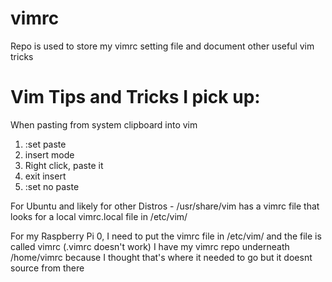 # vimrc
Repo is used to store my vimrc setting file and document other useful vim tricks


# Vim Tips and Tricks I pick up:

When pasting from system clipboard into vim
1. :set paste
2. insert mode
3. Right click, paste it
4. exit insert
5. :set no paste

For Ubuntu and likely for other Distros - /usr/share/vim has a vimrc file that looks for a local vimrc.local file in /etc/vim/

For my Raspberry Pi 0, I need to put the vimrc file in /etc/vim/ and the file is called vimrc (.vimrc doesn't work)
I have my vimrc repo underneath /home/vimrc because I thought that's where it needed to go but it doesnt source from there
